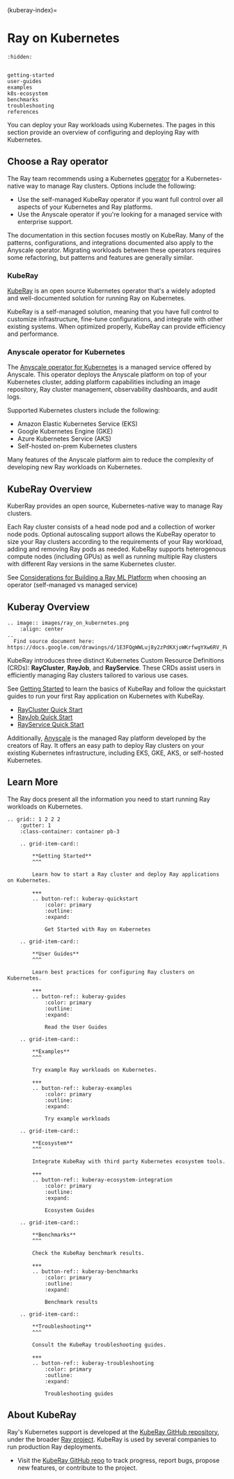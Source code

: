 (kuberay-index)=
# Ray on Kubernetes

```{toctree}
:hidden:


getting-started
user-guides
examples
k8s-ecosystem
benchmarks
troubleshooting
references
```

You can deploy your Ray workloads using Kubernetes. The pages in this section provide an overview of configuring and deploying Ray with Kubernetes.

## Choose a Ray operator

The Ray team recommends using a Kubernetes [operator](https://kubernetes.io/docs/concepts/extend-kubernetes/operator/) for a Kubernetes-native way to manage Ray clusters. Options include the following:

- Use the self-managed KubeRay operator if you want full control over all aspects of your Kubernetes and Ray platforms.
- Use the Anyscale operator if you're looking for a managed service with enterprise support.

The documentation in this section focuses mostly on KubeRay. Many of the patterns, configurations, and integrations documented also apply to the Anyscale operator. Migrating workloads between these operators requires some refactoring, but patterns and features are generally similar.

### KubeRay

[KubeRay](https://github.com/ray-project/kuberay) is an open source Kubernetes operator that's a widely adopted and well-documented solution for running Ray on Kubernetes.

KubeRay is a self-managed solution, meaning that you have full control to customize infrastructure, fine-tune configurations, and integrate with other existing systems. When optimized properly, KubeRay can provide efficiency and performance.

### Anyscale operator for Kubernetes

The [Anyscale operator for Kubernetes](https://docs.anyscale.com/administration/cloud-deployment/kubernetes/) is a managed service offered by Anyscale. This operator deploys the Anyscale platform on top of your Kubernetes cluster, adding platform capabilities including an image repository, Ray cluster management, observability dashboards, and audit logs. 

Supported Kubernetes clusters include the following:
  - Amazon Elastic Kubernetes Service (EKS)
  - Google Kubernetes Engine (GKE) 
  - Azure Kubernetes Service (AKS) 
  - Self-hosted on-prem Kubernetes clusters

Many features of the Anyscale platform aim to reduce the complexity of developing new Ray workloads on Kubernetes.

## KubeRay Overview

KuberRay provides an open source, Kubernetes-native way to manage Ray clusters. 

Each Ray cluster consists of a head node pod and a collection of worker node pods. Optional autoscaling support allows the KubeRay operator to size your Ray clusters according to the requirements of your Ray workload, adding and removing Ray pods as needed. KubeRay supports heterogenous compute nodes (including GPUs) as well as running multiple Ray clusters with different Ray versions in the same Kubernetes cluster.

See [Considerations for Building a Ray ML Platform](considerations-build-ml-platform) when choosing an operator (self-managed vs managed service)

## Kuberay Overview

```{eval-rst}
.. image:: images/ray_on_kubernetes.png
    :align: center
..
  Find source document here: https://docs.google.com/drawings/d/1E3FQgWWLuj8y2zPdKXjoWKrfwgYXw6RV_FWRwK8dVlg/edit
```

KubeRay introduces three distinct Kubernetes Custom Resource Definitions (CRDs): **RayCluster**, **RayJob**, and **RayService**.
These CRDs assist users in efficiently managing Ray clusters tailored to various use cases.

See [Getting Started](kuberay-quickstart) to learn the basics of KubeRay and follow the quickstart guides to run your first Ray application on Kubernetes with KubeRay.

* [RayCluster Quick Start](kuberay-raycluster-quickstart)
* [RayJob Quick Start](kuberay-rayjob-quickstart)
* [RayService Quick Start](kuberay-rayservice-quickstart)

Additionally, [Anyscale](https://console.anyscale.com/register/ha?render_flow=ray&utm_source=ray_docs&utm_medium=docs&utm_campaign=ray-doc-upsell&utm_content=deploy-ray-on-k8s) is the managed Ray platform developed by the creators of Ray. It offers an easy path to deploy Ray clusters on your existing Kubernetes infrastructure, including EKS, GKE, AKS, or self-hosted Kubernetes.

## Learn More

The Ray docs present all the information you need to start running Ray workloads on Kubernetes.

```{eval-rst}
.. grid:: 1 2 2 2
    :gutter: 1
    :class-container: container pb-3

    .. grid-item-card::

        **Getting Started**
        ^^^

        Learn how to start a Ray cluster and deploy Ray applications on Kubernetes.

        +++
        .. button-ref:: kuberay-quickstart
            :color: primary
            :outline:
            :expand:

            Get Started with Ray on Kubernetes

    .. grid-item-card::

        **User Guides**
        ^^^

        Learn best practices for configuring Ray clusters on Kubernetes.

        +++
        .. button-ref:: kuberay-guides
            :color: primary
            :outline:
            :expand:

            Read the User Guides

    .. grid-item-card::

        **Examples**
        ^^^

        Try example Ray workloads on Kubernetes.

        +++
        .. button-ref:: kuberay-examples
            :color: primary
            :outline:
            :expand:

            Try example workloads

    .. grid-item-card::

        **Ecosystem**
        ^^^

        Integrate KubeRay with third party Kubernetes ecosystem tools.

        +++
        .. button-ref:: kuberay-ecosystem-integration
            :color: primary
            :outline:
            :expand:

            Ecosystem Guides

    .. grid-item-card::

        **Benchmarks**
        ^^^

        Check the KubeRay benchmark results.

        +++
        .. button-ref:: kuberay-benchmarks
            :color: primary
            :outline:
            :expand:

            Benchmark results

    .. grid-item-card::

        **Troubleshooting**
        ^^^

        Consult the KubeRay troubleshooting guides.

        +++
        .. button-ref:: kuberay-troubleshooting
            :color: primary
            :outline:
            :expand:

            Troubleshooting guides
```
## About KubeRay

Ray's Kubernetes support is developed at the [KubeRay GitHub repository](https://github.com/ray-project/kuberay), under the broader [Ray project](https://github.com/ray-project/). KubeRay is used by several companies to run production Ray deployments.

- Visit the [KubeRay GitHub repo](https://github.com/ray-project/kuberay) to track progress, report bugs, propose new features, or contribute to
the project.
